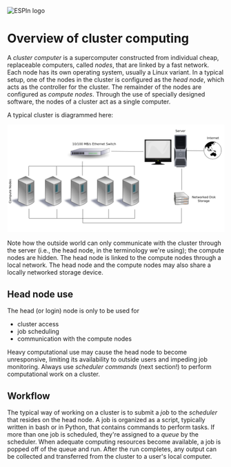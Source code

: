 ![ESPIn logo](https://github.com/csdms/espin/blob/main/media/ESPIn2021.png)

# Overview of cluster computing

A *cluster computer* is a supercomputer
constructed from individual cheap, replaceable computers,
called *nodes*,
that are linked by a fast network.
Each node has its own operating system,
usually a Linux variant.
In a typical setup,
one of the nodes in the cluster
is configured as the *head node*,
which acts as the controller for the cluster.
The remainder of the nodes
are configured as *compute nodes*.
Through the use of specially designed software,
the nodes of a cluster
act as a single computer.

A typical cluster is diagrammed here:

![A typical cluster computer configuration. (Public domain image from https://en.wikipedia.org/wiki/File:Beowulf.png)](https://github.com/csdms/espin/blob/main/media/Beowulf.png)

Note how the outside world can only communicate with the cluster through the server
(i.e., the head node, in the terminology we're using);
the compute nodes are hidden.
The head node is linked to the compute nodes through a local network.
The head node and the compute nodes may also share
a locally networked storage device.

## Head node use

The head (or login) node is only to be used for

* cluster access
* job scheduling
* communication with the compute nodes

Heavy computational use may cause the head node to become unresponsive,
limiting its availability to outside users and impeding job monitoring.
Always use *scheduler commands* (next section!)
to perform computational work on a cluster.

## Workflow

The typical way of working on a cluster
is to submit a *job*
to the *scheduler*
that resides on the head node.
A job is organized as a script,
typically written in bash or in Python,
that contains commands to perform tasks.
If more than one job is scheduled,
they're assigned to a *queue* by the scheduler.
When adequate computing resources become available,
a job is popped off of the queue and run.
After the run completes,
any output can be collected
and transferred from the cluster
to a user's local computer.
